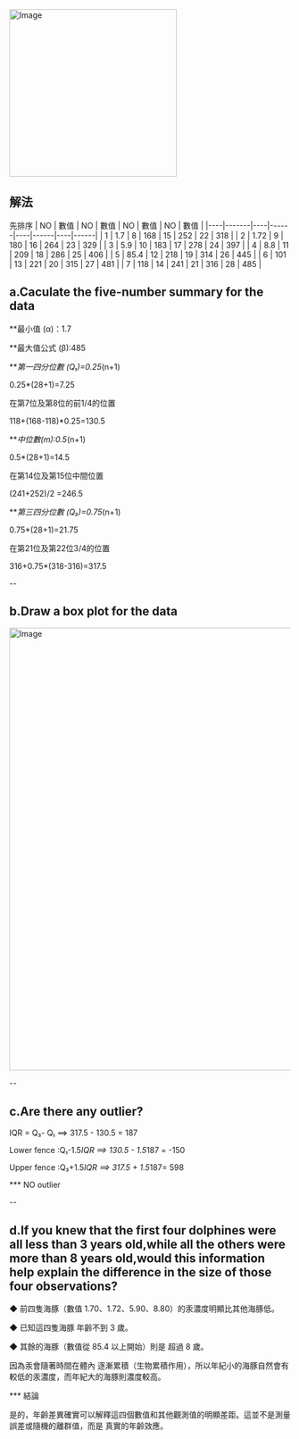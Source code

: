<img width="300" height="300" alt="Image" src="https://github.com/user-attachments/assets/65a9a232-46db-411e-a952-0f0776878953" />

## 解法
先排序
| NO | 數值  | NO | 數值 | NO | 數值 | NO | 數值 |
|----|-------|----|------|----|------|----|------|
| 1  | 1.7   | 8  | 168  | 15 | 252  | 22 | 318  |
| 2  | 1.72  | 9  | 180  | 16 | 264  | 23 | 329  |
| 3  | 5.9   | 10 | 183  | 17 | 278  | 24 | 397  |
| 4  | 8.8   | 11 | 209  | 18 | 286  | 25 | 406  |
| 5  | 85.4  | 12 | 218  | 19 | 314  | 26 | 445  |
| 6  | 101   | 13 | 221  | 20 | 315  | 27 | 481  |
| 7  | 118   | 14 | 241  | 21 | 316  | 28 | 485  |

## a.Caculate the five-number summary for the data

**最小值 (α)：1.7 

**最大值公式 (β):485 

***第一四分位數 (Q₁)=0.25*(n+1)

0.25*(28+1)=7.25

在第7位及第8位的前1/4的位置

118+(168-118)*0.25=130.5

***中位數(m):0.5*(n+1)

0.5*(28+1)=14.5

在第14位及第15位中間位置

(241+252)/2 =246.5

***第三四分位數 (Q₃)=0.75*(n+1)

0.75*(28+1)=21.75

在第21位及第22位3/4的位置

316+0.75*(318-316)=317.5

--

## b.Draw a box plot for the data

<img width="1620" height="793" alt="Image" src="https://github.com/user-attachments/assets/163ff80b-18f1-4422-a19b-d88c988df351" />

--

## c.Are there any outlier?

IQR = Q₃- Q₁ ==>  317.5 - 130.5 = 187

Lower fence :Q₁-1.5*IQR ==> 130.5 - 1.5*187 = -150

Upper fence :Q₃+1.5*IQR ==> 317.5 + 1.5*187= 598

*** NO outlier

--

## d.If you knew that the first four dolphines were all less than 3 years old,while all the others were more than 8 years old,would this information help explain the difference in the size of those four observations?

◆ 前四隻海豚（數值 1.70、1.72、5.90、8.80）的汞濃度明顯比其他海豚低。

◆ 已知這四隻海豚 年齡不到 3 歲。

◆ 其餘的海豚（數值從 85.4 以上開始）則是 超過 8 歲。

因為汞會隨著時間在體內 逐漸累積（生物累積作用），所以年紀小的海豚自然會有較低的汞濃度，而年紀大的海豚則濃度較高。

*** 結論

是的，年齡差異確實可以解釋這四個數值和其他觀測值的明顯差距。這並不是測量誤差或隨機的離群值，而是 真實的年齡效應。
